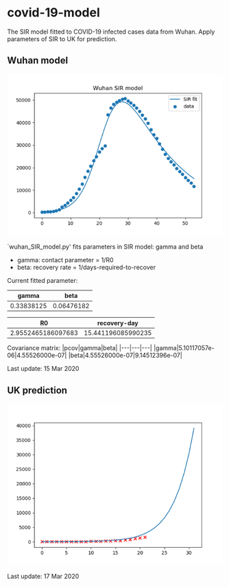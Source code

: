 # covid-19-model
 The SIR model fitted to COVID-19 infected cases data from Wuhan. Apply parameters of SIR to UK for prediction.

## Wuhan model

![wuhan_model](wuhan_model.png)

`wuhan_SIR_model.py' fits parameters in SIR model: gamma and beta
- gamma: contact parameter = 1/R0
- beta: recovery rate = 1/days-required-to-recover
  
Current fitted parameter:

|gamma|beta|
|---|---|
|0.33838125|0.06476182|

|R0|recovery-day|
|---|---|
|2.9552465186097683|15.441196085990235|

Covariance matrix:
|pcov|gamma|beta|
|---|---|---|
|gamma|5.10117057e-06|4.55526000e-07|
|beta|4.55526000e-07|9.14512396e-07|

Last update: 15 Mar 2020

## UK prediction

![UK_predict](UK_prediction.png)

Last update: 17 Mar 2020